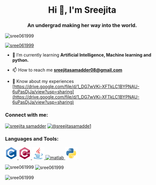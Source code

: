 <h1 align="center">Hi 👋, I'm Sreejita</h1>
<h3 align="center">An undergrad making her way into the world.</h3>

<p align="left"> <img src="https://komarev.com/ghpvc/?username=sree061999&label=Profile%20views&color=0e75b6&style=flat" alt="sree061999" /> </p>

<p align="left"> <a href="https://github.com/ryo-ma/github-profile-trophy"><img src="https://github-profile-trophy.vercel.app/?username=sree061999" alt="sree061999" /></a> </p>

- 🌱 I’m currently learning **Artificial Intelligence, Machine learning and python.**

- 📫 How to reach me **sreejitasamadder08@gmail.com**

- 📄 Know about my experiences [https://drive.google.com/file/d/1_DG7wVKi-XFTkLC1BYPNAU-6uPasDjJa/view?usp=sharing](https://drive.google.com/file/d/1_DG7wVKi-XFTkLC1BYPNAU-6uPasDjJa/view?usp=sharing)

<h3 align="left">Connect with me:</h3>
<p align="left">
<a href="https://linkedin.com/in/sreejita samadder" target="blank"><img align="center" src="https://raw.githubusercontent.com/rahuldkjain/github-profile-readme-generator/master/src/images/icons/Social/linked-in-alt.svg" alt="sreejita samadder" height="30" width="40" /></a>
<a href="https://www.hackerrank.com/@sreejitasamadde1" target="blank"><img align="center" src="https://raw.githubusercontent.com/rahuldkjain/github-profile-readme-generator/master/src/images/icons/Social/hackerrank.svg" alt="@sreejitasamadde1" height="30" width="40" /></a>
</p>

<h3 align="left">Languages and Tools:</h3>
<p align="left"> <a href="https://www.cprogramming.com/" target="_blank"> <img src="https://raw.githubusercontent.com/devicons/devicon/master/icons/c/c-original.svg" alt="c" width="40" height="40"/> </a> <a href="https://www.w3schools.com/cpp/" target="_blank"> <img src="https://raw.githubusercontent.com/devicons/devicon/master/icons/cplusplus/cplusplus-original.svg" alt="cplusplus" width="40" height="40"/> </a> <a href="https://www.java.com" target="_blank"> <img src="https://raw.githubusercontent.com/devicons/devicon/master/icons/java/java-original.svg" alt="java" width="40" height="40"/> </a> <a href="https://www.mathworks.com/" target="_blank"> <img src="https://upload.wikimedia.org/wikipedia/commons/2/21/Matlab_Logo.png" alt="matlab" width="40" height="40"/> </a> <a href="https://www.python.org" target="_blank"> <img src="https://raw.githubusercontent.com/devicons/devicon/master/icons/python/python-original.svg" alt="python" width="40" height="40"/> </a> </p>

<p><img align="left" src="https://github-readme-stats.vercel.app/api/top-langs?username=sree061999&show_icons=true&locale=en&layout=compact" alt="sree061999" /></p>

<p>&nbsp;<img align="center" src="https://github-readme-stats.vercel.app/api?username=sree061999&show_icons=true&locale=en" alt="sree061999" /></p>

<p><img align="center" src="https://github-readme-streak-stats.herokuapp.com/?user=sree061999&" alt="sree061999" /></p>
